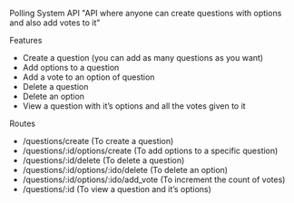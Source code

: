 Polling System API
"API where anyone can create questions with options and also add votes to it"

Features
- Create a question (you can add as many questions as you want)
- Add options to a question
- Add a vote to an option of question
- Delete a question
- Delete an option 
- View a question with it’s options and all the votes given to it




Routes
- /questions/create (To create a question)
- /questions/:id/options/create (To add options to a specific question)
- /questions/:id/delete (To delete a question)
- /questions/:id/options/:ido/delete (To delete an option)
- /questions/:id/options/:ido/add_vote (To increment the count of votes)
- /questions/:id (To view a question and it’s options)